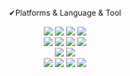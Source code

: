 <div align=center>

<br><br>

✔Platforms & Language & Tool<br><br>
 <img src="https://img.shields.io/badge/Java-007396?style=for-the-badge&logo=java&logoColor=white">
 <img src="https://img.shields.io/badge/html5-E34F26?style=for-the-badge&logo=html5&logoColor=white">
 <img src="https://img.shields.io/badge/css-1572B6?style=for-the-badge&logo=css3&logoColor=white">
 <img src="https://img.shields.io/badge/javascript-F7DF1E?style=for-the-badge&logo=javascript&logoColor=black"> 
 <br>
 <img src="https://img.shields.io/badge/Kotlin-7f52ff?style=for-the-badge&logo=Kotlin&logoColor=white">
 <img src="https://img.shields.io/badge/oracle-F80000?style=for-the-badge&logo=oracle&logoColor=white">
 <img src="https://img.shields.io/badge/Spring-6DB33F?style=for-the-badge&logo=spring&logoColor=white">
 <img src="https://img.shields.io/badge/Spring Boot-6DB33F?style=for-the-badge&logo=springboot&logoColor=white">
 <br>
 <img src="https://img.shields.io/badge/git-F05032?style=for-the-badge&logo=git&logoColor=white">
 <img src="https://img.shields.io/badge/github-181717?style=for-the-badge&logo=github&logoColor=white">
 <br>
 <img src="https://img.shields.io/badge/IntelliJ IDEA-000000?style=for-the-badge&logo=IntelliJ IDEA&logoColor=white">
 <img src="https://img.shields.io/badge/VSCode-007ACC?style=for-the-badge&logo=Visual Studio Code&logoColor=white">
 <img src="https://img.shields.io/badge/Eclipse-2C2255?style=for-the-badge&logo=Eclipse IDE&logoColor=white">
 <img src="https://img.shields.io/badge/Android Studio-3ddc84?style=for-the-badge&logo=Android Studio&logoColor=white">

 <br>

